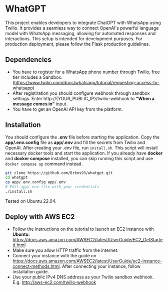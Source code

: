 # WhatGPT
This project enables developers to integrate ChatGPT with WhatsApp using Twilio. It provides a seamless way to connect OpenAI's powerful language model with WhatsApp messaging, allowing for automated responses and interactions. This setup is intended for development purposes. For production deployment, please follow the Flask production guidelines.

## Dependencies
- You have to register for a WhatsApp phone number through Twilio, free tier includes a Sandbox. (https://www.twilio.com/docs/whatsapp/tutorial/requesting-access-to-whatsapp)
- After registiration you should configure webhook through sandbox settings. Enter http://{YOUR_PUBLIC_IP}/twilio-webhook to **"When a message comes in"** input.
- You have to get an OpenAI API key from the platform.

## Installation
You should configure the **.env** file before starting the application. Copy the **app/.env.config** file as **app/.env** and fill the secrets from Twilio and OpenAI. After creating your .env file, run `install.sh`. This script will install necessary docker tools and start the application. If you already have **docker** and **docker compose** installed, you can skip running this script and use `docker compose up` command instead.

```bash
git clone https://github.com/Brkns93/whatgpt.git
cd whatgpt
cp app/.env.config app/.env
# Edit app/.env file with your credentials
./install.sh
```

Tested on Ubuntu 22.04.

## Deploy with AWS EC2
- Follow the instructions on the tutorial to launch an EC2 instance with **Ubuntu**: https://docs.aws.amazon.com/AWSEC2/latest/UserGuide/EC2_GetStarted.html
- Make sure you allow HTTP traffic from the internet.
- Connect your instance with the guide on https://docs.aws.amazon.com/AWSEC2/latest/UserGuide/ec2-instance-connect-methods.html. After connecting your instance, follow installation guide.
- Use your public IPv4 DNS address as your Twilio sandbox webhook. E.g. http://aws-ec2.com/twilio-webhook
